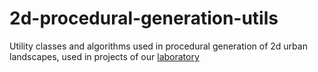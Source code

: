 # 2d-procedural-generation-utils

Utility classes and algorithms used in procedural generation of 2d urban landscapes, used in projects of our [laboratory](urban.itmo.ru)

